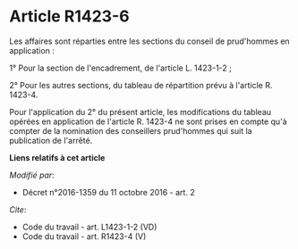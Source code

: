 # Article R1423-6

Les affaires sont réparties entre les sections du conseil de prud'hommes en application : 

1° Pour la section de l'encadrement, de l'article L. 1423-1-2 ; 

2° Pour les autres sections, du tableau de répartition prévu à l'article R. 1423-4. 

Pour l'application du 2° du présent article, les modifications du tableau opérées en application de l'article R. 1423-4 ne
sont prises en compte qu'à compter de la nomination des conseillers prud'hommes qui suit la publication de l'arrêté.

**Liens relatifs à cet article**

_Modifié par_:

  - Décret n°2016-1359 du 11 octobre 2016 - art. 2

_Cite_:

  - Code du travail - art. L1423-1-2 (VD)
  - Code du travail - art. R1423-4 (V)
